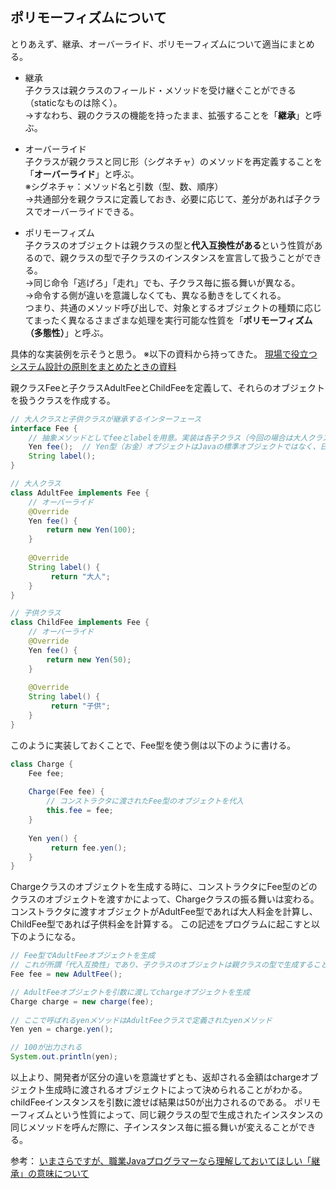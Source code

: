 ## ポリモーフィズムについて

とりあえず、継承、オーバーライド、ポリモーフィズムについて適当にまとめる。
* 継承  
子クラスは親クラスのフィールド・メソッドを受け継ぐことができる（staticなものは除く）。  
→すなわち、親のクラスの機能を持ったまま、拡張することを「**継承**」と呼ぶ。

 * オーバーライド  
子クラスが親クラスと同じ形（シグネチャ）のメソッドを再定義することを「**オーバーライド**」と呼ぶ。  
※シグネチャ：メソッド名と引数（型、数、順序）  
→共通部分を親クラスに定義しておき、必要に応じて、差分があれば子クラスでオーバーライドできる。

* ポリモーフィズム  
子クラスのオブジェクトは親クラスの型と**代入互換性がある**という性質があるので、親クラスの型で子クラスのインスタンスを宣言して扱うことができる。  
→同じ命令「逃げろ」「走れ」でも、子クラス毎に振る舞いが異なる。  
→命令する側が違いを意識しなくても、異なる動きをしてくれる。  
つまり、共通のメソッド呼び出しで、対象とするオブジェクトの種類に応じてまったく異なるさまざまな処理を実行可能な性質を「**ポリモーフィズム（多態性）**」と呼ぶ。

具体的な実装例を示そうと思う。
※以下の資料から持ってきた。
[現場で役立つシステム設計の原則をまとめたときの資料](https://github.com/NaoakiNetsu/In-house-study/blob/master/Systems%20Architecture/%E7%8F%BE%E5%A0%B4%E3%81%A7%E5%BD%B9%E7%AB%8B%E3%81%A4%E3%82%B7%E3%82%B9%E3%83%86%E3%83%A0%E8%A8%AD%E8%A8%88%E3%81%AE%E5%8E%9F%E5%89%87/README.md)

親クラスFeeと子クラスAdultFeeとChildFeeを定義して、それらのオブジェクトを扱うクラスを作成する。  

```java
// 大人クラスと子供クラスが継承するインターフェース
interface Fee {
    // 抽象メソッドとしてfeeとlabelを用意。実装は各子クラス（今回の場合は大人クラスと子供クラス）で行われる
    Yen fee();  // Yen型（お金）オブジェクトはJavaの標準オブジェクトではなく、日本円を扱う独自オブジェクトの想定
    String label();
}

// 大人クラス
class AdultFee implements Fee {
    // オーバーライド
    @Override
    Yen fee() {
        return new Yen(100);
    }
    
    @Override
    String label() {
         return "大人";
    }
}

// 子供クラス
class ChildFee implements Fee {
    // オーバーライド
    @Override
    Yen fee() {
        return new Yen(50);
    }
    
    @Override
    String label() {
         return "子供";
    }
}
```

このように実装しておくことで、Fee型を使う側は以下のように書ける。

```java
class Charge {
    Fee fee;
    
    Charge(Fee fee) {
        // コンストラクタに渡されたFee型のオブジェクトを代入
        this.fee = fee;
    }
    
    Yen yen() {
         return fee.yen();
    }
}
```

Chargeクラスのオブジェクトを生成する時に、コンストラクタにFee型のどのクラスのオブジェクトを渡すかによって、Chargeクラスの振る舞いは変わる。コンストラクタに渡すオブジェクトがAdultFee型であれば大人料金を計算し、ChildFee型であれば子供料金を計算する。
この記述をプログラムに起こすと以下のようになる。

```java
// Fee型でAdultFeeオブジェクトを生成
// これが所謂「代入互換性」であり、子クラスのオブジェクトは親クラスの型で生成することができる
Fee fee = new AdultFee();

// AdultFeeオブジェクトを引数に渡してchargeオブジェクトを生成
Charge charge = new charge(fee);
    
// ここで呼ばれるyenメソッドはAdultFeeクラスで定義されたyenメソッド
Yen yen = charge.yen();

// 100が出力される
System.out.println(yen);
```

以上より、開発者が区分の違いを意識せずとも、返却される金額はchargeオブジェクト生成時に渡されるオブジェクトによって決められることがわかる。
childFeeインスタンスを引数に渡せば結果は50が出力されるのである。
ポリモーフィズムという性質によって、同じ親クラスの型で生成されたインスタンスの同じメソッドを呼んだ際に、子インスタンス毎に振る舞いが変えることができる。

参考： [いまさらですが、職業Javaプログラマーなら理解しておいてほしい「継承」の意味について](http://d.hatena.ne.jp/ryoasai/20110623/1308841453)
